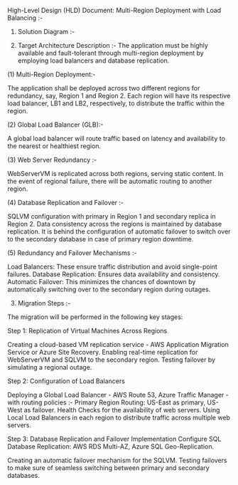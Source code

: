High-Level Design (HLD) Document: Multi-Region Deployment with Load Balancing :-
1. Solution Diagram :-

2. Target Architecture Description :-
The application must be highly available and fault-tolerant through multi-region deployment by employing load balancers and database replication.

(1) Multi-Region Deployment:-

The application shall be deployed across two different regions for redundancy, say, Region 1 and Region 2.
Each region will have its respective load balancer, LB1 and LB2, respectively, to distribute the traffic within the region.

(2) Global Load Balancer (GLB):-

A global load balancer will route traffic based on latency and availability to the nearest or healthiest region.

(3) Web Server Redundancy :-

WebServerVM is replicated across both regions, serving static content.
In the event of regional failure, there will be automatic routing to another region.

(4) Database Replication and Failover :-

SQLVM configuration with primary in Region 1 and secondary replica in Region 2.
Data consistency across the regions is maintained by database replication.
It is behind the configuration of automatic failover to switch over to the secondary database in case of primary region downtime.

(5) Redundancy and Failover Mechanisms :-

Load Balancers: These ensure traffic distribution and avoid single-point failures.
Database Replication: Ensures data availability and consistency.
Automatic Failover: This minimizes the chances of downtown by automatically switching over to the secondary region during outages. 

3. Migration Steps :-

The migration will be performed in the following key stages:

Step 1: Replication of Virtual Machines Across Regions

Creating a cloud-based VM replication service - AWS Application Migration Service or Azure Site Recovery.
Enabling real-time replication for WebServerVM and SQLVM to the secondary region.
Testing failover by simulating a regional outage.

Step 2: Configuration of Load Balancers

Deploying a Global Load Balancer - AWS Route 53, Azure Traffic Manager - with routing policies :-
	Primary Region Routing: US-East as primary, US-West as failover. 
	Health Checks for the availability of web servers. 
Using Local Load Balancers in each region to distribute traffic across multiple web servers. 

Step 3: Database Replication and Failover Implementation Configure SQL Database Replication: AWS RDS Multi-AZ, Azure SQL Geo-Replication. 

Creating an automatic failover mechanism for the SQLVM. 
Testing failovers to make sure of seamless switching between primary and secondary databases.
